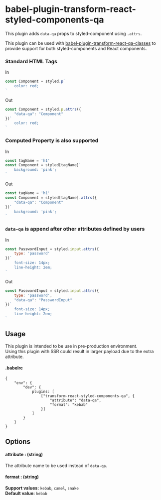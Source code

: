 # babel-plugin-transform-react-styled-components-qa

This plugin adds `data-qa` props to styled-component using `.attrs`.

This plugin can be used with [babel-plugin-transform-react-qa-classes](https://github.com/davesnx/babel-plugin-transform-react-qa-classes) to provide support for both styled-components and React components.

### Standard HTML Tags
In
```js
const Component = styled.p`
    color: red;
`
```
Out
```js
const Component = styled.p.attrs({
    "data-qa": "Component"
})`
    color: red;
`
```

### Computed Property is also supported
In
```js
const tagName = 'h1'
const Component = styled[tagName]`
    background: 'pink';
`
```
Out
```js
const tagName = 'h1'
const Component = styled[tagName].attrs({
    "data-qa": "Component"
})`
    background: 'pink';
`
```

### `data-qa` is append after other attributes defined by users
In
```js
const PasswordInput = styled.input.attrs({
    type: 'password'
})`
    font-size: 14px;
    line-height: 2em;
`
```
Out
```js
const PasswordInput = styled.input.attrs({
    type: 'password',
    "data-qa": "PasswordInput"
})`
    font-size: 14px;
    line-height: 2em;
`
```

## Usage

This plugin is intended to be use in pre-production environment. \
Using this plugin with SSR could result in larger payload due to the extra attribute.

#### .babelrc
```
{
    "env": {
        "dev": {
            plugins: [
                ["transform-react-styled-components-qa", {
                    "attribute": "data-qa",
                    "format": "kebab"
                }]
            ]
        }
    }
}
```

## Options
#### attribute : (string)
The attribute name to be used instead of `data-qa`.
#### format : (string)
**Support values:** `kebab`, `camel`, `snake` \
**Default value:** `kebab`